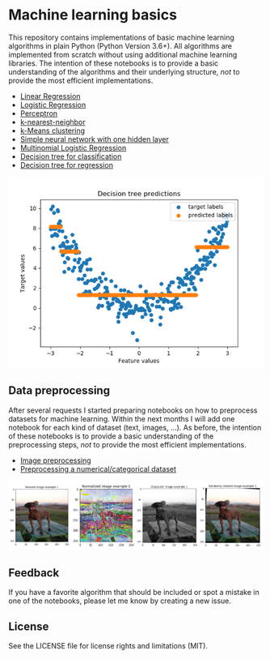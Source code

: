 # Machine learning basics

This repository contains implementations of basic machine learning algorithms in plain Python (Python Version 3.6+). All algorithms are implemented from scratch without using additional machine learning libraries. The intention of these notebooks is to provide a basic understanding of the algorithms and their underlying structure, *not* to provide the most efficient implementations. 

- [Linear Regression](linear_regression.ipynb)
- [Logistic Regression](logistic_regression.ipynb)
- [Perceptron](perceptron.ipynb)
- [k-nearest-neighbor](k_nearest_neighbour.ipynb)
- [k-Means clustering](kmeans.ipynb)
- [Simple neural network with one hidden layer](simple_neural_net.ipynb)
- [Multinomial Logistic Regression](softmax_regression.ipynb)
- [Decision tree for classification](decision_tree_classification.ipynb)
- [Decision tree for regression](decision_tree_regression.ipynb)
  
  
![alt text](figures/decision_tree_predictions.png)


## Data preprocessing

After several requests I started preparing notebooks on how to preprocess datasets for machine learning. Within the next months I will add one notebook for each kind of dataset (text, images, ...). As before, the intention of these notebooks is to provide a basic understanding of the preprocessing steps, *not* to provide the most efficient implementations. 

- [Image preprocessing](image_preprocessing.ipynb)
- [Preprocessing a numerical/categorical dataset](data_preprocessing.ipynb)

![alt text](figures/image_preprocessing.png)


## Feedback

If you have a favorite algorithm that should be included or spot a mistake in one of the notebooks, please let me know by creating a new issue.

## License

See the LICENSE file for license rights and limitations (MIT).
